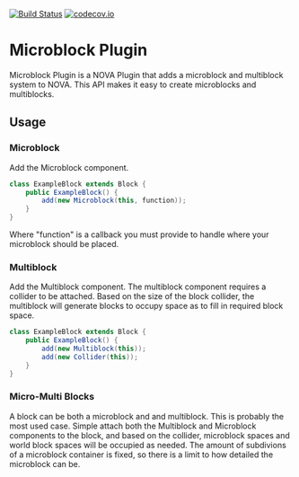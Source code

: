 [![Build Status](https://travis-ci.org/NOVA-Team/Microblock-Plugin.svg?style=flat-square)](https://travis-ci.org/NOVA-Team/Microblock-Plugin)
[![codecov.io](http://codecov.io/github/NOVA-Team/Microblock-Plugin/coverage.svg?style=flat-square)](http://codecov.io/github/NOVA-Team/Microblock-Plugin?branch=master)

# Microblock Plugin
Microblock Plugin is a NOVA Plugin that adds a microblock and multiblock system to NOVA. This API makes it easy to create microblocks and multiblocks.

## Usage
### Microblock
Add the Microblock component.

```java
class ExampleBlock extends Block {
	public ExampleBlock() {
		add(new Microblock(this, function));
	}
}

```

Where "function" is a callback you must provide to handle where your microblock should be placed.

### Multiblock
Add the Multiblock component. The multiblock component requires a collider to be attached.
Based on the size of the block collider, the multiblock will generate blocks to occupy space as to fill in required block space.

```java
class ExampleBlock extends Block {
	public ExampleBlock() {
		add(new Multiblock(this));
		add(new Collider(this));
	}
}

```

### Micro-Multi Blocks
A block can be both a microblock and and multiblock. This is probably the most used case.
Simple attach both the Multiblock and Microblock components to the block, and based on the collider,
microblock spaces and world block spaces will be occupied as needed. The amount of subdivions of a microblock
container is fixed, so there is a limit to how detailed the microblock can be.
